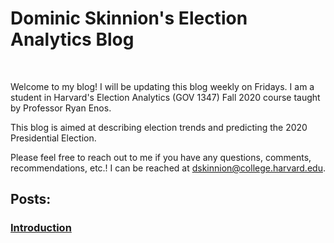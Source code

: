 # Dominic Skinnion's Election Analytics Blog

&nbsp;

Welcome to my blog! I will be updating this blog weekly on Fridays. I am a student in Harvard's Election Analytics (GOV 1347) Fall 2020 course taught by Professor Ryan Enos.

This blog is aimed at describing election trends and predicting the 2020 Presidential Election.

Please feel free to reach out to me if you have any questions, comments, recommendations, etc.! I can be reached at [dskinnion@college.harvard.edu](mailto:dskinnion@college.harvard.edu).

## Posts:

### [Introduction](https://dskinnion.github.io/Gov1347_Blog/posts/1_Blog_Post_Intro.html)

